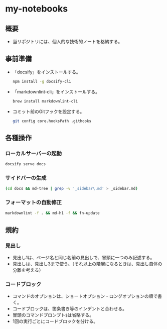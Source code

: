 # my-notebooks

## 概要

- 当リポジトリには、個人的な技術的ノートを格納する。

## 事前準備

- 「docsify」をインストールする。
  ```bash
  npm install -g docsify-cli
  ```

- 「markdownlint-cli」をインストールする。

  ```bash
  brew install markdownlint-cli
  ```

- コミット前のGitフックを設定する。

  ```bash
  git config core.hooksPath .githooks
  ```

## 各種操作

### ローカルサーバーの起動

```bash
docsify serve docs
```

### サイドバーの生成

```bash
(cd docs && md-tree | grep -v '_sidebar\.md' > _sidebar.md)
```

### フォーマットの自動修正

```bash
markdownlint -f . && md-h1 -f && fn-update
```

## 規約

### 見出し

- 見出し1は、ページ名と同じ名前の見出しで、冒頭に一つのみ記述する。
- 見出しは、見出し3まで使う。（それ以上の階層になるときは、見出し自体の分離を考える）

### コードブロック

- コマンドのオプションは、ショートオプション・ロングオプションの順で書く。
- コードブロックは、箇条書き等のインデントと合わせる。
- 冒頭のコマンドプロンプト`$`は省略する。
- 1回の実行ごとにコードブロックを分ける。

